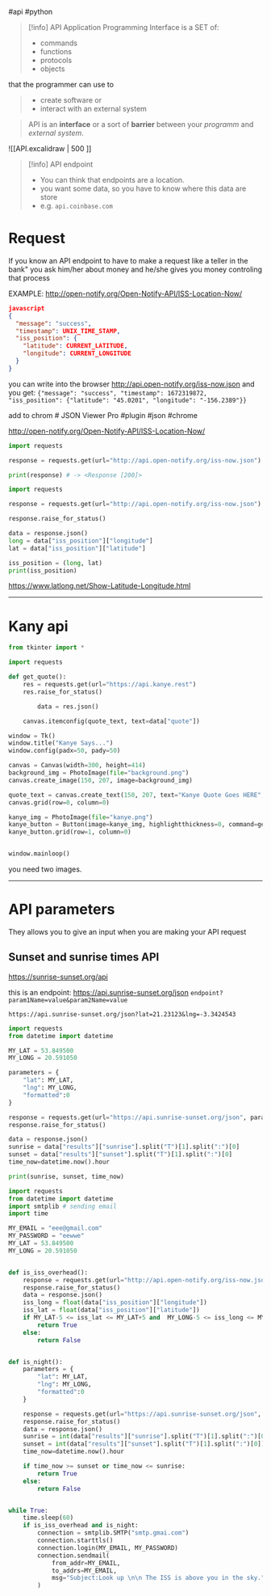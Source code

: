 #api #python 

>[!info] API
>Application Programming Interface is a SET of:
>- commands
>- functions
>- protocols
>- objects
>
that the programmer can use to
> - create software or 
> - interact with an external system

> API is an **interface** or a sort of **barrier** between your *programm* and *external system*.

![[API.excalidraw | 500 ]] 



>[!info] API endpoint
>- You can think that  endpoints are a location.
>- you want some data, so you have to know where this data are store
>-  e.g. `api.coinbase.com`

# Request
If you know an API endpoint to have to make a request 
	like a teller in the bank"
		you ask him/her about money and he/she gives you money controling that process


EXAMPLE:
http://open-notify.org/Open-Notify-API/ISS-Location-Now/
```json
javascript
{
  "message": "success", 
  "timestamp": UNIX_TIME_STAMP, 
  "iss_position": {
    "latitude": CURRENT_LATITUDE, 
    "longitude": CURRENT_LONGITUDE
  }
}
```

you can write into the browser http://api.open-notify.org/iss-now.json and you get:
`{"message": "success", "timestamp": 1672319872, "iss_position": {"latitude": "45.0201", "longitude": "-156.2389"}}`

add to chrom # JSON Viewer Pro
#plugin #json #chrome 

http://open-notify.org/Open-Notify-API/ISS-Location-Now/
```python
import requests

response = requests.get(url="http://api.open-notify.org/iss-now.json")

print(response) # -> <Response [200]>
```

```python
import requests

response = requests.get(url="http://api.open-notify.org/iss-now.json")

response.raise_for_status()

data = response.json()
long = data["iss_position"]["longitude"]
lat = data["iss_position"]["latitude"]

iss_position = (long, lat)
print(iss_position)
```


https://www.latlong.net/Show-Latitude-Longitude.html

---
# Kany api
```python
from tkinter import *

import requests

def get_quote():
    res = requests.get(url="https://api.kanye.rest")
    res.raise_for_status()

		data = res.json()

    canvas.itemconfig(quote_text, text=data["quote"])

window = Tk()
window.title("Kanye Says...")
window.config(padx=50, pady=50)

canvas = Canvas(width=300, height=414)
background_img = PhotoImage(file="background.png")
canvas.create_image(150, 207, image=background_img)

quote_text = canvas.create_text(150, 207, text="Kanye Quote Goes HERE", width=250, font=("Arial", 30, "bold"), fill="white")
canvas.grid(row=0, column=0)

kanye_img = PhotoImage(file="kanye.png")
kanye_button = Button(image=kanye_img, highlightthickness=0, command=get_quote)
kanye_button.grid(row=1, column=0)


window.mainloop()
```

you need two images.

----
# API parameters
They allows you to give an input when you are making your API request

## Sunset and sunrise times API
https://sunrise-sunset.org/api

this is an endpoint: https://api.sunrise-sunset.org/json
`endpoint?param1Name=value&param2Name=value`

`https://api.sunrise-sunset.org/json?lat=21.23123&lng=-3.3424543`

```python
import requests
from datetime import datetime

MY_LAT = 53.849500
MY_LONG = 20.591050

parameters = {
    "lat": MY_LAT,
    "lng": MY_LONG,
    "formatted":0
}

response = requests.get(url="https://api.sunrise-sunset.org/json", params=parameters)
response.raise_for_status()

data = response.json()
sunrise = data["results"]["sunrise"].split("T")[1].split(":")[0]
sunset = data["results"]["sunset"].split("T")[1].split(":")[0]
time_now=datetime.now().hour

print(sunrise, sunset, time_now)
```

```python
import requests
from datetime import datetime
import smtplib # sending email
import time

MY_EMAIL = "eee@gmail.com"
MY_PASSWORD = "eewwe"
MY_LAT = 53.849500
MY_LONG = 20.591050


def is_iss_overhead():
    response = requests.get(url="http://api.open-notify.org/iss-now.json")
    response.raise_for_status()
    data = response.json()
    iss_long = float(data["iss_position"]["longitude"])
    iss_lat = float(data["iss_position"]["latitude"])
    if MY_LAT-5 <= iss_lat <= MY_LAT+5 and  MY_LONG-5 <= iss_long <= MY_LONG+5:
        return True
    else:
        return False


def is_night():
    parameters = {
        "lat": MY_LAT,
        "lng": MY_LONG,
        "formatted":0
    }

    response = requests.get(url="https://api.sunrise-sunset.org/json", params=parameters)
    response.raise_for_status()
    data = response.json()
    sunrise = int(data["results"]["sunrise"].split("T")[1].split(":")[0])
    sunset = int(data["results"]["sunset"].split("T")[1].split(":")[0])
    time_now=datetime.now().hour

    if time_now >= sunset or time_now <= sunrise:
        return True
    else:
        return False


while True:
    time.sleep(60)
    if is_iss_overhead and is_night:
        connection = smtplib.SMTP("smtp.gmai.com")
        connection.starttls()
        connection.login(MY_EMAIL, MY_PASSWORD)
        connection.sendmail(
            from_addr=MY_EMAIL,
            to_addrs=MY_EMAIL,
            msg="Subject:Look up \n\n The ISS is above you in the sky."
        )
```



